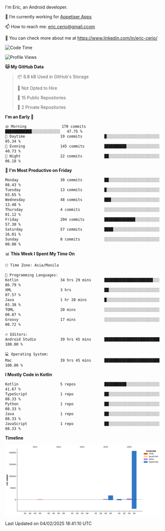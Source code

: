
I'm Eric, an Android developer.

🔭 I’m currently working for [Appetiser Apps](http://appetiser.com.au)

📫 How to reach me: eric.cerio@gmail.ccom

👀 You can check more about me at https://www.linkedin.com/in/eric-cerio/

<!--START_SECTION:waka-->
![Code Time](http://img.shields.io/badge/Code%20Time-802%20hrs%2029%20mins-blue)

![Profile Views](http://img.shields.io/badge/Profile%20Views-0-blue)

**🐱 My GitHub Data** 

> 📦 6.8 kB Used in GitHub's Storage 
 > 
> 🚫 Not Opted to Hire
 > 
> 📜 15 Public Repositories 
 > 
> 🔑 2 Private Repositories 
 > 
**I'm an Early 🐤** 

```text
🌞 Morning                170 commits         ████████████░░░░░░░░░░░░░   47.75 % 
🌆 Daytime                19 commits          █░░░░░░░░░░░░░░░░░░░░░░░░   05.34 % 
🌃 Evening                145 commits         ██████████░░░░░░░░░░░░░░░   40.73 % 
🌙 Night                  22 commits          ██░░░░░░░░░░░░░░░░░░░░░░░   06.18 % 
```
📅 **I'm Most Productive on Friday** 

```text
Monday                   30 commits          ██░░░░░░░░░░░░░░░░░░░░░░░   08.43 % 
Tuesday                  13 commits          █░░░░░░░░░░░░░░░░░░░░░░░░   03.65 % 
Wednesday                48 commits          ███░░░░░░░░░░░░░░░░░░░░░░   13.48 % 
Thursday                 4 commits           ░░░░░░░░░░░░░░░░░░░░░░░░░   01.12 % 
Friday                   204 commits         ██████████████░░░░░░░░░░░   57.30 % 
Saturday                 57 commits          ████░░░░░░░░░░░░░░░░░░░░░   16.01 % 
Sunday                   0 commits           ░░░░░░░░░░░░░░░░░░░░░░░░░   00.00 % 
```


📊 **This Week I Spent My Time On** 

```text
🕑︎ Time Zone: Asia/Manila

💬 Programming Languages: 
Kotlin                   34 hrs 29 mins      ██████████████████████░░░   86.79 % 
XML                      3 hrs               ██░░░░░░░░░░░░░░░░░░░░░░░   07.57 % 
Java                     1 hr 20 mins        █░░░░░░░░░░░░░░░░░░░░░░░░   03.38 % 
TOML                     20 mins             ░░░░░░░░░░░░░░░░░░░░░░░░░   00.87 % 
Groovy                   17 mins             ░░░░░░░░░░░░░░░░░░░░░░░░░   00.72 % 

🔥 Editors: 
Android Studio           39 hrs 45 mins      █████████████████████████   100.00 % 

💻 Operating System: 
Mac                      39 hrs 45 mins      █████████████████████████   100.00 % 
```

**I Mostly Code in Kotlin** 

```text
Kotlin                   5 repos             ██████████░░░░░░░░░░░░░░░   41.67 % 
TypeScript               1 repo              ██░░░░░░░░░░░░░░░░░░░░░░░   08.33 % 
Python                   1 repo              ██░░░░░░░░░░░░░░░░░░░░░░░   08.33 % 
Java                     1 repo              ██░░░░░░░░░░░░░░░░░░░░░░░   08.33 % 
JavaScript               1 repo              ██░░░░░░░░░░░░░░░░░░░░░░░   08.33 % 
```



**Timeline**

![Lines of Code chart](https://raw.githubusercontent.com/eric-cerio/eric-cerio/main/assets/bar_graph.png)


 Last Updated on 04/02/2025 18:41:10 UTC
<!--END_SECTION:waka-->
